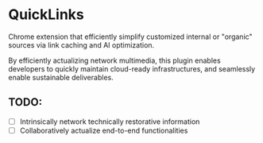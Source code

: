 # QuickLinks

Chrome extension that efficiently simplify customized internal or "organic" sources via link caching and AI optimization.

By efficiently actualizing network multimedia, this plugin enables developers to quickly maintain cloud-ready infrastructures, and seamlessly enable sustainable deliverables.

## TODO:
- [ ] Intrinsically network technically restorative information
- [ ] Collaboratively actualize end-to-end functionalities